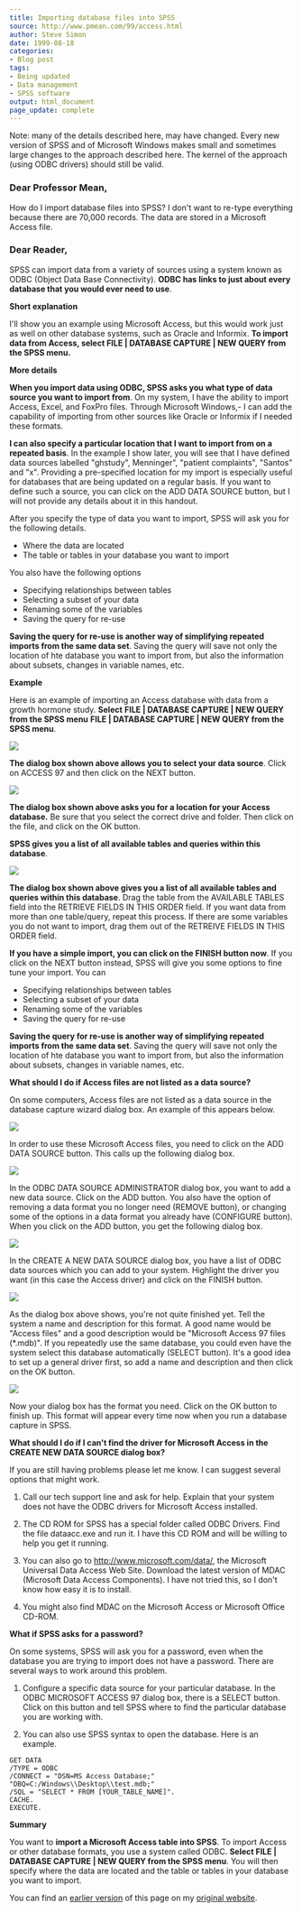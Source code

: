 ```yaml
---
title: Importing database files into SPSS
source: http://www.pmean.com/99/access.html
author: Steve Simon
date: 1999-08-18
categories:
- Blog post
tags:
- Being updated
- Data management
- SPSS software
output: html_document
page_update: complete
---
```


Note: many of the details described here, may have changed. Every new version of SPSS and of Microsoft Windows makes small and sometimes large changes to the approach described here. The kernel of the approach (using ODBC drivers) should still be valid.

### Dear Professor Mean,

How do I import database files into SPSS? I don't want to re-type everything
because there are 70,000 records. The data are stored in a Microsoft Access file. 

<!---More--->

### Dear Reader,

SPSS can import data from a variety of sources using a system known as ODBC (Object Data Base Connectivity). **ODBC has links to just about every database that you would ever need to use**.

**Short explanation**

I'll show you an example using Microsoft Access, but this would work just as well on other database systems, such as Oracle and Informix. **To import data from Access, select FILE | DATABASE CAPTURE | NEW QUERY from the SPSS menu.**

**More details**

**When you import data using ODBC, SPSS asks you what type of data source you want to import from**. On my system, I have the ability to import Access, Excel, and FoxPro files. Through Microsoft Windows,- I can add the capability of importing from other sources like Oracle or Informix if I needed these formats.

**I can also specify a particular location that I want to import from on a repeated basis**. In the example I show later, you will see that I have defined data sources labelled "ghstudy", Menninger", "patient complaints", "Santos" and "x". Providing a pre-specified location for my import is especially useful for databases that are being updated on a regular basis. If you want to define such a source, you can click on the ADD DATA SOURCE button, but I will not provide any details about it in this handout.

After you specify the type of data you want to import, SPSS will ask you for the following details.

-   Where the data are located
-   The table or tables in your database you want to import

You also have the following options

-   Specifying relationships between tables
-   Selecting a subset of your data
-   Renaming some of the variables
-   Saving the query for re-use

**Saving the query for re-use is another way of simplifying repeated imports from the same data set**. Saving the query will save not only the location of hte database you want to import from, but also the information about subsets, changes in variable names, etc.

**Example**

Here is an example of importing an Access database with data from a growth hormone study. **Select** **FILE | DATABASE CAPTURE | NEW QUERY from the SPSS menu** **FILE | DATABASE CAPTURE | NEW QUERY from the SPSS menu**.

<img src="http://www.pmean.com/new-images/99/access01.gif">

**The dialog box shown above allows you to select your data source**. Click on ACCESS 97 and then click on the NEXT button.

<img src="http://www.pmean.com/new-images/99/access02.gif">

**The dialog box shown above asks you for a location for your Access database.** Be sure that you select the correct drive and folder. Then click on the file, and click on the OK button.

**SPSS gives you a list of all available tables and queries within this database**.

<img src="http://www.pmean.com/new-images/99/access03.gif">

**The dialog box shown above gives you a list of all available tables and queries within this database**. Drag the table from the AVAILABLE TABLES field into the RETRIEVE FIELDS IN THIS ORDER field. If you want data from more than one table/query, repeat this process. If there are some variables you do not want to import, drag them out of the RETREIVE FIELDS IN THIS ORDER field.

**If you have a simple import, you can click on the FINISH button now**. If you click on the NEXT button instead, SPSS will give you some options to fine tune your import. You can

-   Specifying relationships between tables
-   Selecting a subset of your data
-   Renaming some of the variables
-   Saving the query for re-use

**Saving the query for re-use is another way of simplifying repeated imports from the same data set**. Saving the query will save not only the location of hte database you want to import from, but also the information about subsets, changes in variable names, etc.

**What should I do if Access files are not listed as a data source?**

On some computers, Access files are not listed as a data source in the database capture wizard dialog box. An example of this appears below.

<img src="http://www.pmean.com/new-images/99/access04.gif">

In order to use these Microsoft Access files, you need to click on the ADD DATA SOURCE button. This calls up the following dialog box.

<img src="http://www.pmean.com/new-images/99/access05.gif">

In the ODBC DATA SOURCE ADMINISTRATOR dialog box, you want to add a new data source. Click on the ADD button. You also have the option of removing a data format you no longer need (REMOVE button), or changing some of the options in a data format you already have (CONFIGURE button). When you click on the ADD button, you get the following dialog box.

<img src="http://www.pmean.com/new-images/99/access06.gif">

In the CREATE A NEW DATA SOURCE dialog box, you have a list of ODBC data sources which you can add to your system. Highlight the driver you want (in this case the Access driver) and click on the FINISH button.

<img src="http://www.pmean.com/new-images/99/access07.gif">

As the dialog box above shows, you're not quite finished yet. Tell the system a name and description for this format. A good name would be "Access files" and a good description would be "Microsoft Access 97 files (*.mdb)". If you repeatedly use the same database, you could even have the system select this database automatically (SELECT button). It's a good idea to set up a general driver first, so add a name and description and then click on the OK button.

<img src="http://www.pmean.com/new-images/99/access08.gif">

Now your dialog box has the format you need. Click on the OK button to finish up. This format will appear every time now when you run a database capture in SPSS.

**What should I do if I can't find the driver for Microsoft Access in the CREATE NEW DATA SOURCE dialog box?**

If you are still having problems please let me know. I can suggest several options that might work.

1.  Call our tech support line and ask for help. Explain that your system does not have the ODBC drivers for Microsoft Access installed.

2.  The CD ROM for SPSS has a special folder called ODBC Drivers. Find the file dataacc.exe and run it. I have this CD ROM and will be willing to help you get it running.

3.  You can also go to <http://www.microsoft.com/data/>, the Microsoft Universal Data Access Web Site. Download the latest version of MDAC (Microsoft Data Access Components). I have not tried this, so I don't know how easy it is to install.

4.  You might also find MDAC on the Microsoft Access or Microsoft Office CD-ROM.

**What if SPSS asks for a password?**

On some systems, SPSS will ask you for a password, even when the database you are trying to import does not have a password. There are several ways to work around this problem.

1. Configure a specific data source for your particular database. In the ODBC MICROSOFT ACCESS 97 dialog box, there is a SELECT button. Click on this button and tell SPSS where to find the particular database you are working with.

2. You can also use SPSS syntax to open the database. Here is an example.

```
GET DATA
/TYPE = ODBC
/CONNECT = "DSN=MS Access Database;"
"DBQ=C:/Windows\\Desktop\\test.mdb;"
/SQL = "SELECT * FROM [YOUR_TABLE_NAME]".
CACHE.
EXECUTE.
```

**Summary**

You want to **import a Microsoft Access table into SPSS**. To import Access or other database formats, you use a system called ODBC. **Select FILE | DATABASE CAPTURE | NEW QUERY from the SPSS menu**. You will then specify where the data are located and the table or tables in your database you want to import.

You can find an [earlier version][sim1] of this page on my [original website][sim2].

[sim1]: http://www.pmean.com/99/access.html
[sim2]: http://www.pmean.com/original_site.html
